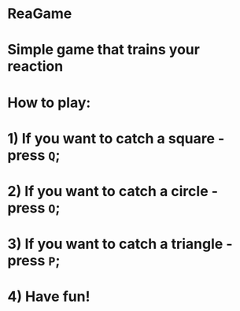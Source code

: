 # ReaGame

# Simple game that trains your reaction

# How to play:
# 1) If you want to catch a square - press `Q`;
# 2) If you want to catch a circle - press `O`;
# 3) If you want to catch a triangle - press `P`;
# 4) Have fun!
